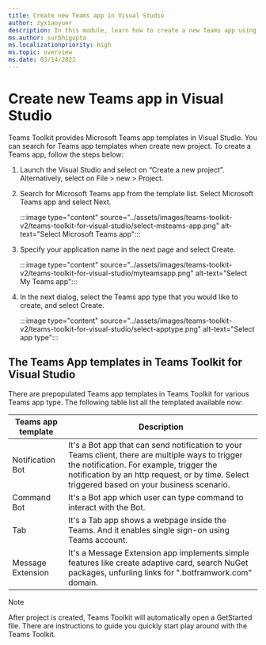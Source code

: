```yaml
---
title: Create new Teams app in Visual Studio
author: zyxiaoyuer
description: In this module, learn how to create a new Teams app using Teams Toolkit in Visual Studio
ms.author: surbhigupta
ms.localizationpriority: high
ms.topic: overview
ms.date: 03/14/2022
---
```


# Create new Teams app in Visual Studio

Teams Toolkit provides Microsoft Teams app templates in Visual Studio. You can search for Teams app templates when create new project. To create a Teams app, follow the steps below:

1. Launch the Visual Studio and select on “Create a new project”. Alternatively, select on File > new > Project.
1. Search for Microsoft Teams app from the template list. Select Microsoft Teams app and select Next.

   :::image type="content" source="../assets/images/teams-toolkit-v2/teams-toolkit-for-visual-studio/select-msteams-app.png" alt-text="Select Microsoft Teams app":::

1. Specify your application name in the next page and select Create.

   :::image type="content" source="../assets/images/teams-toolkit-v2/teams-toolkit-for-visual-studio/myteamsapp.png" alt-text="Select My Teams app":::

1. In the next dialog, select the Teams app type that you would like to create, and select Create.

   :::image type="content" source="../assets/images/teams-toolkit-v2/teams-toolkit-for-visual-studio/select-apptype.png" alt-text="Select app type":::

## The Teams App templates in Teams Toolkit for Visual Studio

There are prepopulated Teams app templates in Teams Toolkit for various Teams app type. The following table list all the templated available now:

|Teams app template | Description |
|-----------------------|----------|
| Notification Bot | It's a Bot app that can send notification to your Teams client, there are multiple ways to trigger the notification. For example, trigger the notification by an http request, or by time. Select triggered based on your business scenario. |
| Command Bot | It's a Bot app which user can type command to interact with the Bot. |
| Tab | It's a Tab app shows a webpage inside the Teams. And it enables single sign-on using Teams account.
| Message Extension | It's a Message Extension app implements simple features like create adaptive card, search NuGet packages, unfurling links for ".botframwork.com" domain. |

 > [!Note]
 > After project is created, Teams Toolkit will automatically open a GetStarted file. There are instructions to guide you quickly start play around with the Teams Toolkit.
